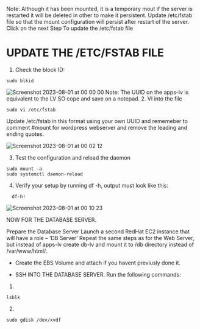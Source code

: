 Note: Although it has been mounted, it is a temporary mout if the server is restarted it will be deleted in other to make it persistent.
Update /etc/fstab file so that the mount configuration will persist after restart of the server. Click on the next Step To update the /etc/fstab file
# UPDATE THE /ETC/FSTAB FILE
1. Check the block ID:
````
sudo blkid
````
![Screenshot 2023-08-01 at 00 00 00](https://github.com/Egal212/DEVOPS-PROJECTS1.0/assets/114033502/ca4fb099-3288-42a0-aade-cc38a56c23d1)
Note: The UUID on the apps-lv is equivalent to the LV SO cope and save on a notepad.
2. VI into the file
````
sudo vi /etc/fstab
````
Update /etc/fstab in this format using your own UUID and rememeber to comment #mount for wordpress webserver
and remove the leading and ending quotes.

![Screenshot 2023-08-01 at 00 02 12](https://github.com/Egal212/DEVOPS-PROJECTS1.0/assets/114033502/6aa32d12-8335-4c9e-a3f9-b78d8c3d88b9)

3. Test the configuration and reload the daemon
````
sudo mount -a
sudo systemctl daemon-reload
````
4. Verify your setup by running df -h, output must look like this:
 ````
   df-h!
````

![Screenshot 2023-08-01 at 00 10 23](https://github.com/Egal212/DEVOPS-PROJECTS1.0/assets/114033502/71cf756d-9ec3-4fc0-87fc-b88b0f51bb0c)


NOW FOR THE DATABASE SERVER.

Prepare the Database Server Launch a second RedHat EC2 instance that will have a role – ‘DB Server’ Repeat the same steps as for the Web Server, but instead of apps-lv create db-lv and mount it to /db directory instead of /var/www/html/.

* Create the EBS Volume  and attach if you havent previusly done it.

* SSH INTO THE DATABASE SERVER.
Run the following commands:
1.
````
lsblk
````
2.
````
sudo gdisk /dev/xvdf
